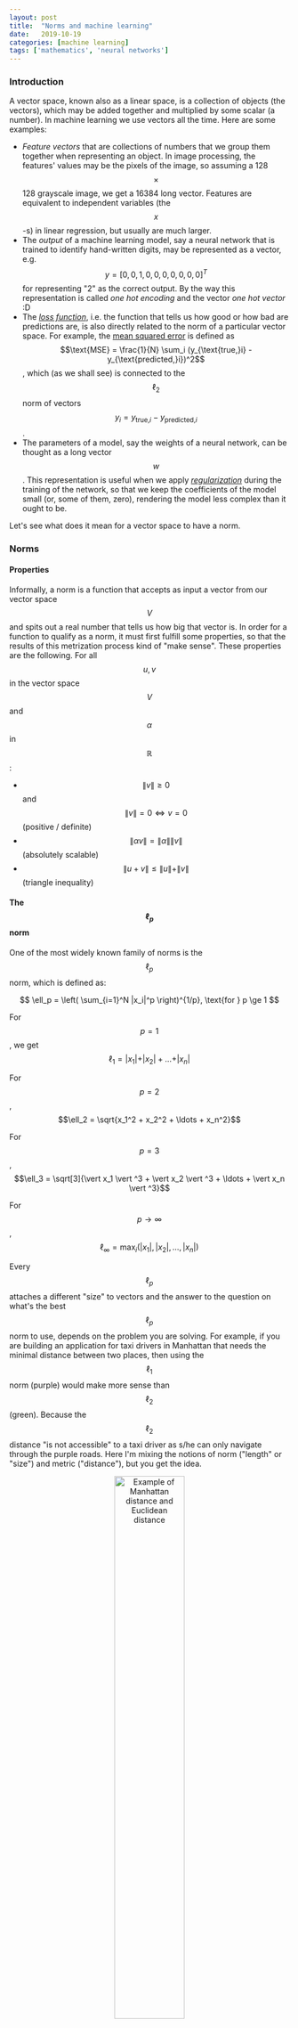 ```yaml
---
layout: post
title:  "Norms and machine learning"
date:   2019-10-19
categories: [machine learning]
tags: ['mathematics', 'neural networks']
---
```


### Introduction
A vector space, known also as a linear space, is a collection of objects (the vectors), which may be added together and multiplied by some scalar (a number). In machine learning we use vectors all the time. Here are some examples:

* *Feature vectors* that are collections of numbers that we group them together when representing an object. In image processing, the features' values may be the pixels of the image, so assuming a 128 $$\times$$ 128 grayscale image, we get a 16384 long vector. Features are equivalent to independent variables (the $$x$$-s) in linear regression, but usually are much larger.
* The *output* of a machine learning model, say a neural network that is trained to identify hand-written digits, may be represented as a vector, e.g. $$y = [0, 0, 1, 0, 0, 0, 0, 0, 0, 0]^T$$ for representing "2" as the correct output. By the way this representation is called *one hot encoding* and the vector *one hot vector* :D
* The [*loss function*](https://en.wikipedia.org/wiki/Loss_function), i.e. the function that tells us how good or how bad are predictions are, is also directly related to the norm of a particular vector space. For example, the [mean squared error](https://en.wikipedia.org/wiki/Mean_squared_error) is defined as $$\text{MSE} = \frac{1}{N} \sum_i (y_{\text{true,}i} - y_{\text{predicted,}i})^2$$, which (as we shall see) is connected to the $$\ell_2$$ norm of vectors $$y_i = y_{\text{true,}i} - y_{\text{predicted,}i}$$.
* The parameters of a model, say the weights of a neural network, can be thought as a long vector $$w$$. This representation is useful when we apply [*regularization*](https://en.wikipedia.org/wiki/Mean_squared_error) during the training of the network, so that we keep the coefficients of the model small (or, some of them, zero), rendering the model less complex than it ought to be.

Let's see what does it mean for a vector space to have a norm.

### Norms
#### Properties
Informally, a norm is a function that accepts as input a vector from our vector space $$V$$ and spits out a real number that tells us how big that vector is. In order for a function to qualify as a norm, it must first fulfill some properties, so that the results of this metrization process kind of "make sense". These properties are the following. For all $$u, v$$ in the vector space $$V$$ and $$\alpha$$ in $$\mathbb{R}$$:

* $$\|v\| \ge 0$$ and $$\|v\| = 0 \Leftrightarrow v = 0$$ (positive / definite)
* $$\| \alpha v \| = \|\alpha\| \| v \|$$ (absolutely scalable)
* $$\|u+v\| \le \|u\|+\|v\|$$ (triangle inequality)

#### The $$\ell_p$$ norm
One of the most widely known family of norms is the $$\ell_p$$ norm, which is defined as:

$$
\ell_p = \left( \sum_{i=1}^N |x_i|^p \right)^{1/p}, \text{for } p \ge 1
$$

For $$p = 1$$, we get $$\ell_1 = \vert x_1 \vert + \vert x_2 \vert + \ldots + \vert x_n \vert$$

For $$p = 2$$, $$\ell_2 = \sqrt{x_1^2 + x_2^2 + \ldots + x_n^2}$$

For $$p = 3$$, $$\ell_3 = \sqrt[3]{\vert x_1 \vert ^3 + \vert x_2 \vert ^3 + \ldots + \vert x_n \vert ^3}$$

For $$p \to \infty$$, $$\ell_\infty = \max_i (\vert x_1 \vert, \vert x_2 \vert, \ldots, \vert x_n \vert)$$

Every $$\ell_p$$ attaches a different "size" to vectors and the answer to the question on what's the best $$\ell_p$$ norm to use, depends on the problem you are solving. For example, if you are building an application for taxi drivers in Manhattan that needs the minimal distance between two places, then using the $$\ell_1$$ norm (purple) would make more sense than $$\ell_2$$ (green). Because the $$\ell_2$$ distance "is not accessible" to a taxi driver as s/he can only navigate through the purple roads. Here I'm mixing the notions of norm ("length" or "size") and metric ("distance"), but you get the idea.

<p align="center">
 <img style="width: 50%; height: 50%" src="{{ site.url }}/images/manhattan_distance.jpg" alt="Example of Manhattan distance and Euclidean distance">
</p>
Image taken from quora.com.

In the following image we can see the shape of the $$\ell_p$$ norm for various values of $$p$$. The vector space that we are operating is $$\mathbb{R}^2$$. In specific, we see the boundary of $$\ell_p = 1$$, i.e. all those vectors $$v = (x,y)$$ whose $$\ell_p$$ norm equals $$1$$.

<p align="center">
 <img style="width: 100%; height: 100%" src="{{ site.url }}/images/lp_norms_2d.png" alt="The lp norm for various values of p in two dimensions">
</p>

These are two boundaries for $$\ell_p = 1$$ and $$\ell_p = 2$$.

<p align="center">
 <img style="width: 100%; height: 100%" src="{{ site.url }}/images/lp_norms_2d_2.png" alt="The lp norm for various values of p in two dimensions">
</p>

And this is the boundary for $$\ell_p = 1$$ in $$\mathbb{R}^3$$, that is the set of all $$(x,y,z)$$ points for which the vector $$v = (x,y,z)$$ has an $$\ell_p$$ equal to 1.

<p align="center">
 <img style="width: 100%; height: 100%" src="{{ site.url }}/images/lp_norms_3d.png" alt="The lp norm for various values of p in three dimensions">
</p>

At this point the careful reader might have noticed that $$p$$ should be a real number greater than or equal to 1. So is $$\ell_{1/2}$$ a norm? The answer is no, because it violates the triangle equality. Let $$u = (x_1, y_1), v = (x_2, y_2)$$ then $$u+v=(x_1+x_2, y_1+y_2)$$.

$$
\|u+v\| \le \|u\|+\|v\| \Leftrightarrow \left(\sqrt{x_1+x_2} + \sqrt{y_1+y_2} \right)^2 \le \left(\sqrt{x_1} + \sqrt{y_1}\right)^2 + \left( \sqrt{x2} + \sqrt{y_2}\right)^2
$$

If you expand the squares and simplify the inequality, you will end up in a false statement.

### Connection with optimization
We will see two applications of norms in machine learning, regularization and feature selection. Though the latter is a speciar case of regularization that is optimized for generating sparse solutions.

#### Regularization
In statistical regression or machine learning, we regularly (:D) penalize either the $$\ell_1$$ norm of a solution's vector of parameter values or its $$\ell_2$$. Techniques that use the former penalty, like [LASSO](https://en.wikipedia.org/wiki/Lasso_(statistics)), encourage solutions where many of model's parameters are assigned to zero (as we shall see in a bit). Techniques which use an $$\ell_2$$ penalty, like [ridge regression](https://en.wikipedia.org/wiki/Tikhonov_regularization), encourage solutions where most parameter values are small (but not necessarily zero). [Elastic net regularization](https://en.wikipedia.org/wiki/Elastic_net_regularization) uses a penalty term that is a combination of the $$\ell_1$$ norm and the $$\ell_2$$ norm of the parameter vector.

Suppose that we are training a neural network model to read [hand written digits](https://en.wikipedia.org/wiki/MNIST_database) and we are using a loss (or cost function) $$J$$:

$$
J = \text{MSE} = \frac{1}{N} \sum_{i=1}^N (y_i - \hat{y}_i)^2
$$

We could add an $$\ell_1$$ penalty term:

$$
J = \underbrace{\frac{1}{N} \sum_{i=1}^N (y_i - \hat{y}_i)^2}_{\text{Mean Squared Error}} + \underbrace{\lambda \sum_{j=1}^m \vert w_j \vert}_{\lVert w\rVert_1 \text{ penalty}}
$$

The [hyperparameter](https://en.wikipedia.org/wiki/Hyperparameter_(machine_learning)) $$\lambda$$ is controlling how large penalty we impose on the cost function. If $$\lambda$$ is large, then the model's parameters $$w_j$$ must be pushed towards zero, so that the product $$\lambda \lVert w \rVert_1$$ is minimized. On the other hand, if $$\lambda$$ is already small, then the penalty is relaxed.

Or we could add an $$\ell_2$$ penalty term:

$$
J = \underbrace{\frac{1}{N} \sum_{i=1}^N (y_i - \hat{y}_i)^2}_{\text{Mean Squared Error}} + \underbrace{\lambda \sum_{j=1}^m {\vert w_j \vert}^2}_{\lVert w \rVert_2^2 \text{ penalty}}
$$

In elastic regularization, we use a combination of $$\ell_1$$ and $$\ell_2$$ penalty:

$$
J = \underbrace{\frac{1}{N} \sum_{i=1}^N (y_i - \hat{y}_i)^2}_{\text{Mean Squared Error}} +\underbrace{\lambda \left[\alpha \sum_{j=1}^m {\vert w_j \vert} + (1-\alpha) \sum_{j=1}^m {\vert w_j \vert}^2 \right]}_{\text{Combined } \lVert w \rVert_1 \text { and } \lVert w \rVert_2^2}
$$

With the hyperparameter $$\alpha \in [0,1]$$ controlling how much of one versus the other we use in the mixing.

#### Feature selection
Suppose that we would like to minimize $${\lVert x \rVert}_p$$ subject to the constraint $$5x + 6y = 7$$, for various values of $$p$$. We would start from the center of the axes and we would "blow up" our norm until its boundary intersected with the line $$5x + 6y = 7$$. As you can see from the following pictures, for different norms, the optimal point in $$\mathbb{R}^2$$ is different.

<p align="center">
 <img style="width: 100%; height: 100%" src="{{ site.url }}/images/lp_norms_optimization.png" alt="The lp norm for various values of p in three dimensions">
</p>

And here are the same graphs superimposed.

<p align="center">
 <img style="width: 60%; height: 60%" src="{{ site.url }}/images/lp_norms_optimization_2.png" alt="The lp norm for various values of p in three dimensions">
</p>

Οur optimization constraint (the line $$5x + 6y = 7$$) intersects with our optimization objective (minimization of the $$\lVert w \rVert_1$$ norm) on the $$y$$ axis. I hope it is evident now how $$\ell_1$$ regularization forces some of the model's parameters to become zero, due to the geometry of the $$\ell_1$$ norm.

#### Convexity of the norms

The notion of convexity is the subject of an entire subfield of mathematics. Convex functions have this nice property (optimization-wise) that any local minimum is also a global minimum. A function $$f$$ is called *convex* if $$\forall x_1, x_2 \in \mathrm{dom}(f), \forall \alpha \in [0, 1]: \qquad f(\alpha x_1+(1-\alpha)x_2)\leq \alpha f(x_1)+(1-\alpha)f(x_2)$$

Now, the very definition of a norm implies that a norm is always a convex function. Let $$ f = \lVert \cdot \rVert $$, then:

$$\underbrace{\|\alpha v+(1-\alpha)w\| \le \|\alpha v\|+\|(1-\alpha)w\|}_\text{triangle inequality} = \underbrace{\alpha\|v\|+(1- \alpha)\|w\|}_\text{scalability}$$

So, by using a cost function that happens to be the norm of a vector space, we end up with a convex optimization function that behaves very well. Also, adding a penalty term from, say, $$\ell_p$$ norm *preserves* the convexity of the cost function (assuming it was convex before, obviously). Because the sum of two convex functions is also a convex function. 
